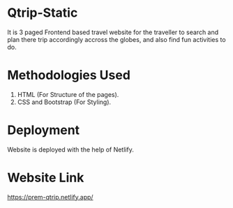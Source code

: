 # Qtrip-Static
It is 3 paged Frontend based travel website for the traveller to search and plan there trip accordingly accross the globes, and also find fun activities to do.

# Methodologies Used
1. HTML (For Structure of the pages).
2. CSS and Bootstrap (For Styling).

# Deployment
Website is deployed with the help of Netlify.

# Website Link
https://prem-qtrip.netlify.app/


